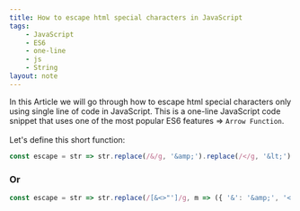 ```yaml
---
title: How to escape html special characters in JavaScript
tags:
    - JavaScript
    - ES6
    - one-line
    - js
    - String
layout: note
---
```




In this Article we will go through how to escape html special characters only using single line of code in JavaScript.
This is a one-line JavaScript code snippet that uses one of the most popular ES6 features => `Arrow Function`.
<br/>
<br/>
Let's define this short function:

```js {.wrap}
const escape = str => str.replace(/&/g, '&amp;').replace(/</g, '&lt;').replace(/>/g, '&gt;').replace(/'/g, '&#39;').replace(/"/g, '&quot;');
```

### Or

```js {.wrap}
const escape = str => str.replace(/[&<>"']/g, m => ({ '&': '&amp;', '<': '&lt;', '>': '&gt;', '"': '&quot;', "'": '&#39;' })[m]);
```